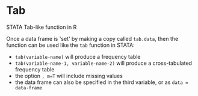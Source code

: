 # Tab
STATA Tab-like function in R

Once a data frame is 'set' by making a copy called `tab.data`, then the function can be used like the `tab` function in STATA:

- `tab(variable-name)` will produce a frequency table 
- `tab(variable-name-1, variable-name-2)` will produce a cross-tabulated frequency table 
- the option `, m=T` will include missing values 
- the data frame can also be specified in the third variable, or as `data = data-frame`